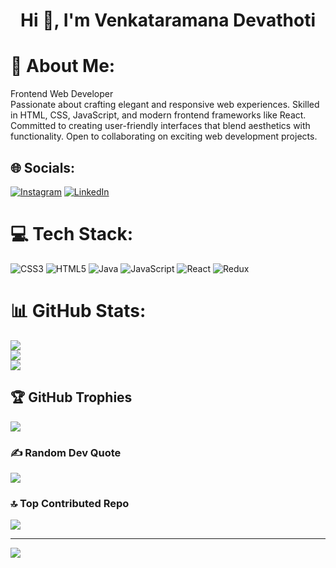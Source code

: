 <h1 align="center">Hi 👋, I'm Venkataramana Devathoti</h1>

# 💫 About Me:
Frontend Web Developer<br>Passionate about crafting elegant and responsive web experiences. Skilled in HTML, CSS, JavaScript, and modern frontend frameworks like React. Committed to creating user-friendly interfaces that blend aesthetics with functionality. Open to collaborating on exciting web development projects.


## 🌐 Socials:
[![Instagram](https://img.shields.io/badge/Instagram-%23E4405F.svg?logo=Instagram&logoColor=white)](https://instagram.com/venkataramana_2000) [![LinkedIn](https://img.shields.io/badge/LinkedIn-%230077B5.svg?logo=linkedin&logoColor=white)](https://linkedin.com/in/devathoti-venkata-ramana) 

# 💻 Tech Stack:
![CSS3](https://img.shields.io/badge/css3-%231572B6.svg?style=for-the-badge&logo=css3&logoColor=white) ![HTML5](https://img.shields.io/badge/html5-%23E34F26.svg?style=for-the-badge&logo=html5&logoColor=white) ![Java](https://img.shields.io/badge/java-%23ED8B00.svg?style=for-the-badge&logo=java&logoColor=white) ![JavaScript](https://img.shields.io/badge/javascript-%23323330.svg?style=for-the-badge&logo=javascript&logoColor=%23F7DF1E) ![React](https://img.shields.io/badge/react-%2320232a.svg?style=for-the-badge&logo=react&logoColor=%2361DAFB) ![Redux](https://img.shields.io/badge/redux-%23593d88.svg?style=for-the-badge&logo=redux&logoColor=white)
# 📊 GitHub Stats:
![](https://github-readme-stats.vercel.app/api?username=venky123895&theme=dark&hide_border=false&include_all_commits=false&count_private=false)<br/>
![](https://github-readme-streak-stats.herokuapp.com/?user=venky123895&theme=dark&hide_border=false)<br/>
![](https://github-readme-stats.vercel.app/api/top-langs/?username=venky123895&theme=dark&hide_border=false&include_all_commits=false&count_private=false&layout=compact)

## 🏆 GitHub Trophies
![](https://github-profile-trophy.vercel.app/?username=venky123895&theme=radical&no-frame=false&no-bg=true&margin-w=4)

### ✍️ Random Dev Quote
![](https://quotes-github-readme.vercel.app/api?type=horizontal&theme=radical)

### 🔝 Top Contributed Repo
![](https://github-contributor-stats.vercel.app/api?username=venky123895&limit=5&theme=dark&combine_all_yearly_contributions=true)

---
[![](https://visitcount.itsvg.in/api?id=venky123895&icon=0&color=0)](https://visitcount.itsvg.in)

<!-- Proudly created with GPRM ( https://gprm.itsvg.in ) -->
